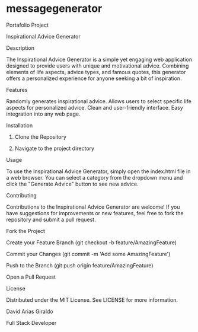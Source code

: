 # messagegenerator
 Portafolio Project

Inspirational Advice Generator

Description

The Inspirational Advice Generator is a simple yet engaging web application designed to provide users with unique and motivational advice. Combining elements of life aspects, advice types, and famous quotes, this generator offers a personalized experience for anyone seeking a bit of inspiration.

Features

Randomly generates inspirational advice.
Allows users to select specific life aspects for personalized advice.
Clean and user-friendly interface.
Easy integration into any web page.

Installation

1. Clone the Repository

2. Navigate to the project directory

Usage

To use the Inspirational Advice Generator, simply open the index.html file in a web browser. You can select a category from the dropdown menu and click the "Generate Advice" button to see new advice.

Contributing

Contributions to the Inspirational Advice Generator are welcome! If you have suggestions for improvements or new features, feel free to fork the repository and submit a pull request.

Fork the Project

Create your Feature Branch (git checkout -b feature/AmazingFeature)

Commit your Changes (git commit -m 'Add some AmazingFeature')

Push to the Branch (git push origin feature/AmazingFeature)

Open a Pull Request

License

Distributed under the MIT License. See LICENSE for more information.

David Arias Giraldo

Full Stack Developer


